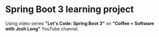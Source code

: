 # Spring Boot 3 learning project
Using video series **"Let's Code: Spring Boot 3"** on **"Coffee + Software with Josh Long"** YouTube channel.
